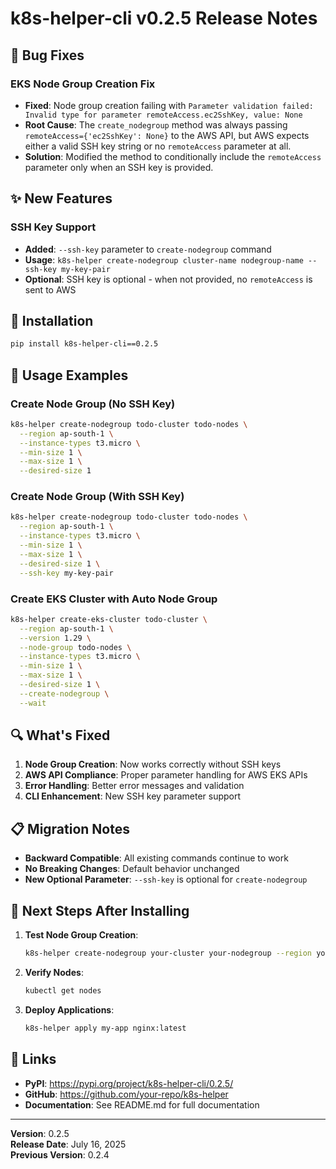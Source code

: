 # k8s-helper-cli v0.2.5 Release Notes

## 🔧 Bug Fixes

### EKS Node Group Creation Fix
- **Fixed**: Node group creation failing with `Parameter validation failed: Invalid type for parameter remoteAccess.ec2SshKey, value: None`
- **Root Cause**: The `create_nodegroup` method was always passing `remoteAccess={'ec2SshKey': None}` to the AWS API, but AWS expects either a valid SSH key string or no `remoteAccess` parameter at all.
- **Solution**: Modified the method to conditionally include the `remoteAccess` parameter only when an SSH key is provided.

## ✨ New Features

### SSH Key Support
- **Added**: `--ssh-key` parameter to `create-nodegroup` command
- **Usage**: `k8s-helper create-nodegroup cluster-name nodegroup-name --ssh-key my-key-pair`
- **Optional**: SSH key is optional - when not provided, no `remoteAccess` is sent to AWS

## 🚀 Installation

```bash
pip install k8s-helper-cli==0.2.5
```

## 📖 Usage Examples

### Create Node Group (No SSH Key)
```bash
k8s-helper create-nodegroup todo-cluster todo-nodes \
  --region ap-south-1 \
  --instance-types t3.micro \
  --min-size 1 \
  --max-size 1 \
  --desired-size 1
```

### Create Node Group (With SSH Key)
```bash
k8s-helper create-nodegroup todo-cluster todo-nodes \
  --region ap-south-1 \
  --instance-types t3.micro \
  --min-size 1 \
  --max-size 1 \
  --desired-size 1 \
  --ssh-key my-key-pair
```

### Create EKS Cluster with Auto Node Group
```bash
k8s-helper create-eks-cluster todo-cluster \
  --region ap-south-1 \
  --version 1.29 \
  --node-group todo-nodes \
  --instance-types t3.micro \
  --min-size 1 \
  --max-size 1 \
  --desired-size 1 \
  --create-nodegroup \
  --wait
```

## 🔍 What's Fixed

1. **Node Group Creation**: Now works correctly without SSH keys
2. **AWS API Compliance**: Proper parameter handling for AWS EKS APIs
3. **Error Handling**: Better error messages and validation
4. **CLI Enhancement**: New SSH key parameter support

## 📋 Migration Notes

- **Backward Compatible**: All existing commands continue to work
- **No Breaking Changes**: Default behavior unchanged
- **New Optional Parameter**: `--ssh-key` is optional for `create-nodegroup`

## 🎯 Next Steps After Installing

1. **Test Node Group Creation**:
   ```bash
   k8s-helper create-nodegroup your-cluster your-nodegroup --region your-region
   ```

2. **Verify Nodes**:
   ```bash
   kubectl get nodes
   ```

3. **Deploy Applications**:
   ```bash
   k8s-helper apply my-app nginx:latest
   ```

## 🔗 Links

- **PyPI**: https://pypi.org/project/k8s-helper-cli/0.2.5/
- **GitHub**: https://github.com/your-repo/k8s-helper
- **Documentation**: See README.md for full documentation

---

**Version**: 0.2.5  
**Release Date**: July 16, 2025  
**Previous Version**: 0.2.4
